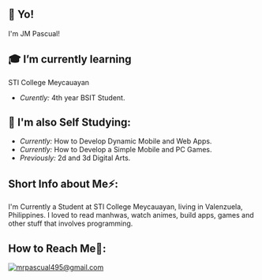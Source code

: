 <h2>👋 Yo!</h2>
  I'm JM Pascual!
  
  
<h2>🎓 I’m currently learning</h2>
  STI College Meycauayan
  
  - <i>Curently: </i>4th year BSIT Student.
  
 <h2>🌱 I'm also Self Studying: </h2> 
 
  - <i>Currently: </i>How to Develop Dynamic Mobile and Web Apps.
  - <i>Currently: </i>How to Develop a Simple Mobile and PC Games.
  - <i>Previously: </i>2d and 3d Digital Arts.
  
<h2>Short Info about Me⚡:</h2>
I'm Currently a Student at STI College Meycauayan, living in Valenzuela, Philippines. I loved to read manhwas, watch animes, build apps, games and other stuff that involves programming.

<h2>How to Reach Me🔎:</h2>

  <a href="mailto:mrpascual495@gmail.com">![mrpascual495@gmail.com](https://img.shields.io/badge/Gmail-D14836?style=for-the-badge&logo=gmail&logoColor=white)</a>
